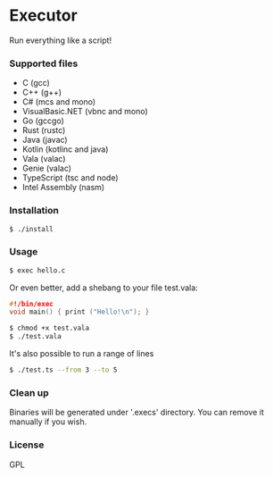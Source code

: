 # Executor
Run everything like a script!

### Supported files
- C	(gcc)
- C++	(g++)
- C#	(mcs and mono)
- VisualBasic.NET   (vbnc and mono)
- Go	(gccgo)
- Rust	(rustc)
- Java	(javac)
- Kotlin    (kotlinc and java)
- Vala	(valac)
- Genie	(valac)
- TypeScript	(tsc and node)
- Intel Assembly (nasm)

### Installation
```sh
$ ./install
```
### Usage
```sh
$ exec hello.c
```
Or even better, add a shebang to your file
test.vala:
```c
#!/bin/exec
void main() { print ("Hello!\n"); }
```
```sh
$ chmod +x test.vala
$ ./test.vala
```
It's also possible to run a range of lines
```sh
$ ./test.ts --from 3 --to 5
```

### Clean up
Binaries will be generated under '.execs' directory. You can remove it manually if you wish.

### License
GPL

